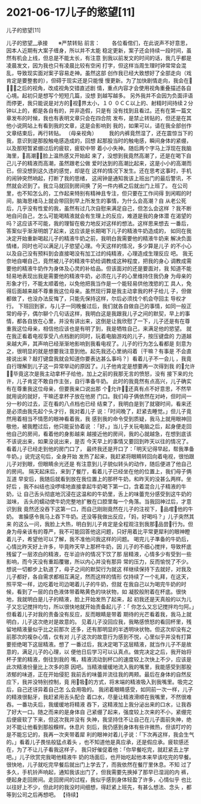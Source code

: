 # 2021-06-17儿子的慾望[11]



儿子的慾望[11]



儿子的慾望__承接　　※严禁转贴
前言： 　　各位看倌们，在此说声不好意思，因本人近期有大案子缠身，所以并不太能 稳定更新，案子还会持续一段时间，虽然有机会上线，但总是不能太长，有注意 到我以前发文的时间的话，我几乎都是凌晨发文，因为我也只有凌晨比较有空闲 打字，但这样当周生理时钟常常会混乱，导致现实面对案子容易走神。虽然这部 创作我已经大致想好了全部走向（戏肯定是要整套的），但碍于现实还是只能慢 慢更新。为了加快剧情走向，我会在１２之后的视角，改成视角交错直述剧 情，重点内容才会使用视角重叠描述各自心境。起初只是想写个短短几篇，没想 到越写越多。
另外我并不会因为负面评语而停更，我只能说是对方的视界太小，１０ ０ＣＣ以上的、射精时间持续２分钟以上的，都是各自有的，并非造假，只是有 没有找到且看过。还有在第一篇文章发布的时候，我也有表明文章只会在四合院 发布，是禁止转贴的，但还是在其他小说网站上有看到我的文章，这是会影响到 我的，如果可以，请在我全部创作文章结束后，再行转贴。
（母亲视角） 　　我的内裤竟然湿了，还在震惊当下的我，意识到是那股触电感造成的，回想 起那股当时的触电感，瞬间身体的紧绷，以及那短暂紧绷过后的疲软，疲软中带 着小小失神。随后两个字马上浮现在我脑海里，高潮，脸上温热感又开始起 来了，没想到我竟然高潮了，还是在喝下自己儿子的精液而高潮，虽然跟老公做 爱时达到的高潮比起来，这是小小的高潮而已，但没想到这久违的感觉，却是在 这样的情况下发生。还在思考这事时，手机的闹钟突然响起，打断了我的思绪， 这闹钟是通知我该上班出门的最后警讯，不然就会迟到了。我立马就回到房间换 了另一件内裤之后就出门上班了。
在公司里，也不知怎么的，工作起来特别有精神且专注，但只要在工作间得 到闲暇的时间，脑海思绪马上就会带回到早上所发生的事情，为什么会高潮？自 从老公死后，几乎没有性爱的我，虽然有过几次自慰来满足自己，但怎么会这样 ？我不断地自问自己，怎么可能喝精液就会有生理上的反应，难道是我的身体潜 在渴望的吗？这应该不可能，我的理智在极力地反对这样的想法。这样思来想去 一番后，答案似乎渐渐明朗了起来，这应该是长期喝下儿子的精液牛奶造成的， 如同在我决定开始重新喝起儿子的精液牛奶之前，我明白我需要他的精液牛奶来 解决负面情绪，同时也可以满足儿子慾望心理。今天这样的情况，多少算是儿子 的不小心以及自己没有预料到会直接喝没有加工过的纯精液，心理造成生理反应 吧。
我无奈地自嘲自己，竟然被儿子的精液牛奶给调教成这种程度，把我的身心 调教成需要他的精液牛奶作为身体及心灵的补给品。但该面对的还是要面对，我 知道不能轻易地表现出我是需要他的精液牛奶，必须在儿子的心里维持住我仍身 为母亲的形象才行，不能太顺着他，以免他把我当作是一个能轻易供他洩慾的工 具人，免得后面越来越不尊重我这位母亲。虽然现行算是我主动拿我的杯子给儿 子，但做都做了，也没办法反悔了，只能先保持这样，尔后必须找个机会夺回主 导权才行。
下班回到家，与儿子一同晚餐过后，我们就各自做自己的事情，如同一般正 常的母子，偶尔聊个几句话这样，我明白这是我跟我儿子之间的默契，早上的事 情，都各自放在心里，并没有讲出来，这倒是让我欣慰了一下，儿子还是有在尊 重我这位母亲，相信他应该也是有明了到，我是牺牲自己，来满足他的慾望。
就在我正看着电视享受八点档剧的同时，玩着电脑游戏的儿子，按压键盘的 力道越来越大声，其声响已经渐渐地影响到我看电视了。儿子的行为怎么看都是 刻意为之，很明显的就是想要我注意到他。起先我还心里纳闷着｛干嘛？有事是 不会直接说出来？敲打键盘我就会知道你要表达甚么事吗？｝看着儿子不一会儿 ，我竟自行理解到儿子这一异常举动的原因了。儿子他肯定是想要再一次得到我 的允许，毕竟这次是我主动拿杯子给他，加上之前的我那无言的愤怒，没有 接下来的允许，儿子肯定不敢自作主张，自行準备牛奶。
此时的我竟然有点高兴，儿子确实有在尊重我这位母亲，但要我亲口说出那 个允许，还真有点不好意思，不然早就用说的就好，干嘛还拿杯子放在他房 门口。我们母子俩依然在对峙，但时间一分一秒的过去，正在看的八点档也已经 结束了，我明白是到了就寝时间，看来还是必须由我先起个头才行，我对着儿子 说：「时间晚了，赶紧去睡觉。」但儿子竟然用着相当不情愿的眼神看着我，我 感到我的命令受到质疑，我马上就用眼神回敬他，被我瞪过后，他只能妥协着说 ：「好。」当儿子关玩电脑之后，起身便走回他自己的房间，看着他的身影越来 越接近他的房间，我的心就越急，在想到底该不该说出来，如果没说出来，是否 今天早上的事情又要回到昨天以往的情况了。看着儿子已经走到他的房门口了， 最终我还是开口了：「明天记得早起，帮我準备牛奶。」说完这句后，全身开始 发热了起来，我赶紧将眼睛转回向着电视，很怕跟儿子对到眼，但眼睛余光还是 有注意到儿子貌似转头的动作，随后便进了他自己的房间。
隔天起床后，来到了餐厅，看着儿子已经坐在他的位置上，我们母子俩互道 早安后，我随后就看到放在我位置上的那杯牛奶，和昨天的没甚么两样。坐好后 ，我不纠结也没啰嗦地直接拿起牛奶喝下第一口，含着混合儿子精液的牛奶，让 自己舌头彻底地沉浸在这温和的牛奶里，舌上的味蕾充分感受到这牛奶的滋味， 舌头的蠕动使牛奶完整地扩散在口腔里每一个角落。当我回神过后，才意识到我 竟然还没吞下这第一口，而自己刚刚竟然在儿子的注视下，品嚐他的牛奶。 害臊感令我马上吞下牛奶。还没等我做出反应，「妈，好喝吗？」儿子突然其来 的这么一问，我脸上大热，明白到儿子肯定是全程观注到我那品尝行为。但 身为母亲该有的尊严，我不可能回答他这问题，只好用着比平常更犀利的眼神瞪 着儿子，希望他可以了解，我不准他问我这样的问题。
喝完儿子準备的牛奶后，心情比昨天好上许多，毕竟昨天早上那杯牛奶，因 儿子的不细心搅拌，导致杯底残留了一层浓白的精液，在半迫许的情况下饮了那 层精液，心情多少有受到一些影响，而今天没有重蹈覆辙，所以内心并没有那异 常的压力，反而愉悦了不少。想说一切都步上轨道了，母子之间的默契行为就这 样继续保持下去就好，对我及儿子都好，各自需求都相互满足，然而这样的情形 仅持续了一个礼拜，在这天，照平常一样，边吃着吐司边喝着儿子的牛奶，但就 在我自己以为喝完牛奶的时候，看到了一层的白色液体带着略黄色的块状物，如 凝胶般附着在杯底。很快地，我就明白是儿子的精液，脸上开始发热了起来，起 初我还是天真般的以为儿子又忘记搅拌均匀，所以很快地就开始责备起儿子：「 你怎么又忘记搅拌均匀阿。」但看着儿子对我的责备没有反应，反而眼睛是带着 期待的光芒看着我，我马上就明白，儿子这次绝对是故意的。
见着儿子没回应我，我略感愤怒的看回杯里，残留地精液量似乎比之前那次 还多，还有那明显的半透明块状物。但这次却没有之前那次的複杂心情，仅有对 儿子这次的故意行为感到不悦，心里似乎并没有打算要拒绝喝下这层精液。想了 一番过后，我决定喝下这层精液，就当作儿子不是故意的，满足儿子的心理，以 便他日后学习可以认真点。做完决定之后，我开始将杯子里的精液，倒往到我的 嘴，精液流动到杯口的速度较上次快上不少，应该是此次精液份量比上次多的原 因吧。当精液缓缓地流入我的嘴里，我能感受到那股浓郁的味道，正在开始侵犯 我前舌的味蕾并流往我的两颊。最后在身体的自然反应下，我并没特别控制，竟 用吸的方式，将末端的精液吸入到我嘴里。吸完之后，自己还讶异着自己怎 么会用吸的。
我闭着眼睛感受，如同前一次一样，儿子的精液很黏牙，我赶紧用舌头配合 着口水，尽量让精液滑顺在我嘴里，不然很难吞。一番功夫后，我缓缓地将精液 吞下，这精液加上我分泌出来的口水，让我吞了好大一口。随之而来的是身体自 己紧绷了起来，强度较上次来的不小，紧绷完后便疲软了下来，但这次我并没有 失神，我坚持住不让自己在儿子面前失神，绝对不能让他看到那般糗样。休息片 刻后，我仍感到身体有些许微热，但该叮咛的是不能忘记的，我再一次夹带着犀 利的眼神对着儿子说：「下次再这样，我会生气的。」看着儿子畏怯般猛点着头 ，也不知道他是真应承，还是假应承。疲软感还在，为了不让儿子看我这样子， 我只好催促着他：「你早餐吃完，就赶紧去上学吧。」儿子欣赏完我喝他精液牛 奶的场面后，也开始吃起他本来早该吃完的早餐。
很快地，儿子就吃完早餐后就出门上学去了，而我依然在餐厅里休息。不知 过了多久，手机铃声响起，通知我该出门了，但我需要先换掉了那早已湿润的内 裤，便起身走回房间。走回房间的过程，我似乎感到身体轻盈了许多，心情似乎 也比以往好上不少，但此时的我没时间细想，得赶紧上班先，有甚么想法、念头 ，都等到公司之后再想吧。
【待续】



